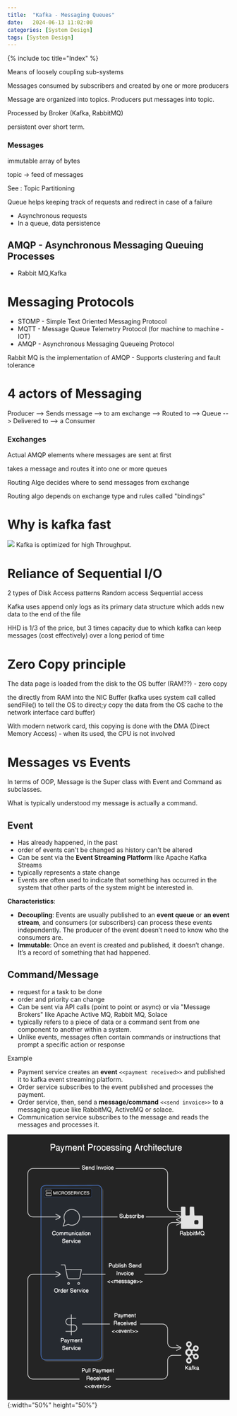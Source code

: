 ```yaml
---
title:  "Kafka - Messaging Queues"
date:   2024-06-13 11:02:00
categories: [System Design]
tags: [System Design]
---
```

{% include toc title="Index" %}

Means of loosely coupling sub-systems

Messages consumed by subscribers and created by one or more producers

Message are organized into topics. Producers put messages into topic.

Processed by Broker (Kafka, RabbitMQ)

persistent over short term.

### Messages
immutable array of bytes

topic -> feed of messages

See : Topic Partitioning

Queue helps keeping track of requests and redirect in case of a failure

- Asynchronous requests
- In a queue, data persistence

## AMQP - Asynchronous Messaging Queuing Processes
- Rabbit MQ,Kafka

# Messaging Protocols

- STOMP - Simple Text Oriented Messaging Protocol
- MQTT - Message Queue Telemetry Protocol (for machine to machine - IOT)
- AMQP - Asynchronous Messaging Queueing Protocol 

Rabbit MQ is the implementation of AMQP - Supports clustering and fault tolerance

# 4 actors of Messaging 

Producer --> Sends message --> to am exchange --> Routed to --> Queue --> Delivered to --> a Consumer

### Exchanges 
Actual AMQP elements where messages are sent at first

takes a message and routes it into one or more queues

Routing Alge decides where to send messages from exchange

Routing algo depends on exchange type and rules called "bindings"


# Why is kafka fast
![](https://www.youtube.com/watch?v=UNUz1-msbOM)
Kafka is optimized for high Throughput. 

# Reliance of Sequential I/O

2 types of Disk Access patterns
Random access
Sequential access

Kafka uses append only logs as its primary data structure which adds new data to the end of the file

HHD is 1/3 of the price, but 3 times capacity due to which kafka can keep messages (cost effectively) over a long period of time

# Zero Copy principle


The data page is loaded from the disk to the OS buffer (RAM??) - zero copy

the directly from RAM into the NIC Buffer (kafka uses system call called sendFile() 
to tell the OS to direct;y copy the data from the OS cache to the network interface card buffer)

With modern network card, this copying is done with the DMA (Direct Memory Access) - when its used, the CPU is not involved

# Messages vs Events

In terms of OOP, Message is the Super class with Event and Command as subclasses.

What is typically understood my message is actually a command.

## Event
- Has already happened, in the past
- order of events can't be changed as history can't be altered
- Can be sent via the **Event Streaming Platform** like Apache Kafka Streams
- typically represents a state change
- Events are often used to indicate that something has occurred in the system that other parts of the system might be interested in.

**Characteristics**:
- **Decoupling**: Events are usually published to an **event queue** or **an event stream**,
and consumers (or subscribers) can process these events independently. 
The producer of the event doesn’t need to know who the consumers are.
- **Immutable**: Once an event is created and published, it doesn’t change. 
It’s a record of something that had happened.

## Command/Message
- request for a task to be done
- order and priority can change
- Can be sent via API calls (point to point or async) or via "Message Brokers" like Apache Active MQ, Rabbit MQ, Solace
- typically refers to a piece of data or a command sent from one component to another within a system. 
- Unlike events, messages often contain commands or instructions that prompt a specific action or response

Example

- Payment service creates an **event** `<<payment received>>` and published it to kafka event streaming platform. 
- Order service subscribes to the event published and processes the payment.
- Order service, then, send a **message/command** `<<send invoice>>` to a messaging queue like RabbitMQ, ActiveMQ or solace. 
- Communication service subscribes to the message and reads the messages and processes it. 

![paymentProcessingArchitecture.png](../../assets/images/paymentProcessingArchitecture.png){:width="50%" height="50%"}